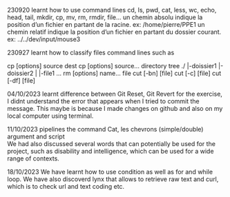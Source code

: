 230920
learnt how to use command lines 
cd, ls, pwd, cat, less, wc, echo, head, tail, mkdir, cp, mv, rm, rmdir, file...
un chemin absolu indique la position d’un fichier en partant de la racine. ex: /home/pierre/PPE1
un chemin relatif indique la position d’un fichier en partant du dossier courant. ex: ../../dev/input/mouse3

230927
learnt how to classify files
command lines such as  

cp [options] source dest
cp [options] source... directory
tree ./ |-doissier1 |-doissier2 | |-file1 ...
rm [options] name...
file
cut [-bn] [file]
cut [-c] [file]
cut [-df] [file]


04/10/2023
learnt difference between Git Reset, Git Revert
for the exercise, I didnt understand the error that appears when I tried to commit the message. This maybe is 
because I made changes on github and also on my local computer using terminal.

11/10/2023
pipelines
the command Cat, les chevrons (simple/double)
argument and script  
We had also discussed several words that can potentially be used for the project, such as disability and intelligence, which can be used for a wide range of contexts. 

18/10/2023
We have learnt how to use condition as well as for and while loop.
We have also discoverd lynx that allows to retrieve raw text and curl, which is to check url and text coding etc. 